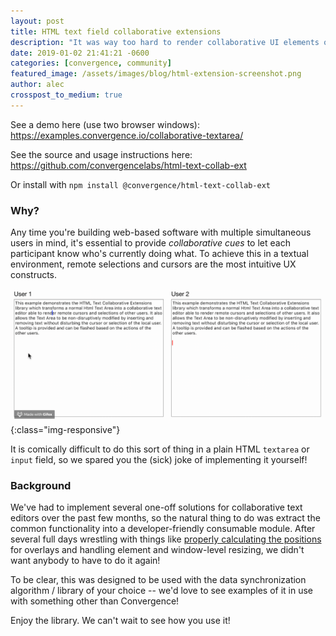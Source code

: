 ```yaml
---
layout: post
title: HTML text field collaborative extensions
description: "It was way too hard to render collaborative UI elements on top of plain old HTML input and textarea elements. Not anymore!"
date: 2019-01-02 21:41:21 -0600
categories: [convergence, community]
featured_image: /assets/images/blog/html-extension-screenshot.png
author: alec
crosspost_to_medium: true
---
```


See a demo here (use two browser windows): <https://examples.convergence.io/collaborative-textarea/>

See the source and usage instructions here: <https://github.com/convergencelabs/html-text-collab-ext>

Or install with `npm install @convergence/html-text-collab-ext`

### Why?

Any time you're building web-based software with multiple simultaneous users in mind, it's essential to provide _collaborative cues_ to let each participant know who's currently doing what.  To achieve this in a textual environment, remote selections and cursors are the most intuitive UX constructs.

![demo gif](https://raw.githubusercontent.com/convergencelabs/html-text-collab-ext/master/assets/shared-cursors-and-selections.gif){:class="img-responsive"}

It is comically difficult to do this sort of thing in a plain HTML `textarea` or `input` field, so we spared you the (sick) joke of implementing it yourself!

### Background
We've had to implement several one-off solutions for collaborative text editors over the past few months, so the natural thing to do was extract the common functionality into a developer-friendly consumable module.  After several full days wrestling with things like [properly calculating the positions](https://github.com/convergencelabs/html-text-collab-ext/blob/master/src/ts/SelectionComputer.ts) for overlays and handling element and window-level resizing, we didn't want anybody to have to do it again!

To be clear, this was designed to be used with the data synchronization algorithm / library of your choice -- we'd love to see examples of it in use with something other than Convergence!

Enjoy the library.  We can't wait to see how you use it!

